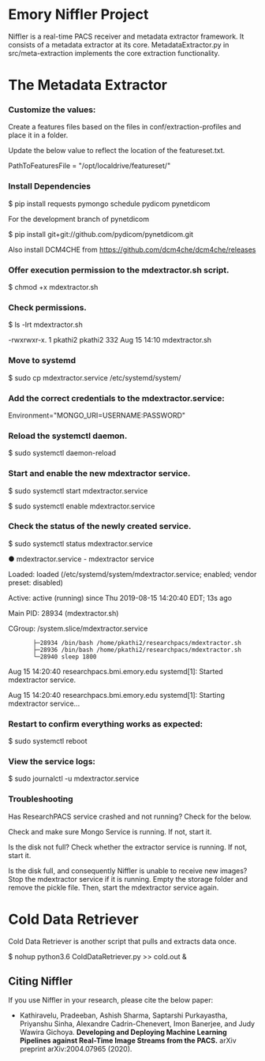 # Emory Niffler Project

Niffler is a real-time PACS receiver and metadata extractor framework. It consists of a metadata extractor at its core. MetadataExtractor.py in src/meta-extraction implements the core extraction functionality.


# The Metadata Extractor

### Customize the values:
Create a features files based on the files in conf/extraction-profiles and place it in a folder.

Update the below value to reflect the location of the featureset.txt.

PathToFeaturesFile = "/opt/localdrive/featureset/"

### Install Dependencies

$ pip install requests pymongo schedule pydicom pynetdicom

For the development branch of pynetdicom

$ pip install git+git://github.com/pydicom/pynetdicom.git

Also install DCM4CHE from https://github.com/dcm4che/dcm4che/releases

### Offer execution permission to the mdextractor.sh script.

$ chmod +x mdextractor.sh


### Check permissions.

$ ls -lrt mdextractor.sh

-rwxrwxr-x. 1 pkathi2 pkathi2 332 Aug 15 14:10 mdextractor.sh


### Move to systemd

$ sudo cp  mdextractor.service /etc/systemd/system/


### Add the correct credentials to the mdextractor.service:

Environment="MONGO_URI=USERNAME:PASSWORD"


### Reload the systemctl daemon.

$ sudo systemctl daemon-reload

### Start and enable the new mdextractor service.

$ sudo systemctl start mdextractor.service

$ sudo systemctl enable mdextractor.service


### Check the status of the newly created service.

$ sudo systemctl status mdextractor.service

● mdextractor.service - mdextractor service

   Loaded: loaded (/etc/systemd/system/mdextractor.service; enabled; vendor preset: disabled)
   
   Active: active (running) since Thu 2019-08-15 14:20:40 EDT; 13s ago
   
 Main PID: 28934 (mdextractor.sh)
 
   CGroup: /system.slice/mdextractor.service
   
           ├─28934 /bin/bash /home/pkathi2/researchpacs/mdextractor.sh           
           ├─28936 /bin/bash /home/pkathi2/researchpacs/mdextractor.sh    
           └─28940 sleep 1800

Aug 15 14:20:40 researchpacs.bmi.emory.edu systemd[1]: Started mdextractor service.

Aug 15 14:20:40 researchpacs.bmi.emory.edu systemd[1]: Starting mdextractor service...


### Restart to confirm everything works as expected:

$ sudo systemctl reboot


### View the service logs:

$ sudo journalctl -u mdextractor.service



### Troubleshooting

Has ResearchPACS service crashed and not running? Check for the below.

Check and make sure Mongo Service is running. If not, start it.

Is the disk not full? Check whether the extractor service is running. If not, start it.

Is the disk full, and consequently Niffler is unable to receive new images? Stop the mdextractor service if it is running. Empty the storage folder and remove the pickle file. Then, start the mdextractor service again.



# Cold Data Retriever
Cold Data Retriever is another script that pulls and extracts data once.

$ nohup python3.6 ColdDataRetriever.py >> cold.out &



## Citing Niffler
If you use Niffler in your research, please cite the below paper:

* Kathiravelu, Pradeeban, Ashish Sharma, Saptarshi Purkayastha, Priyanshu Sinha, Alexandre Cadrin-Chenevert, Imon Banerjee, and Judy Wawira Gichoya. **Developing and Deploying Machine Learning Pipelines against Real-Time Image Streams from the PACS.** arXiv preprint arXiv:2004.07965 (2020).
